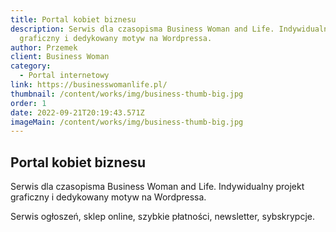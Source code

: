 ```yaml
---
title: Portal kobiet biznesu
description: Serwis dla czasopisma Business Woman and Life. Indywidualny projekt
  graficzny i dedykowany motyw na Wordpressa.
author: Przemek
client: Business Woman
category:
  - Portal internetowy
link: https://businesswomanlife.pl/
thumbnail: /content/works/img/business-thumb-big.jpg
order: 1
date: 2022-09-21T20:19:43.571Z
imageMain: /content/works/img/business-thumb-big.jpg
---
```


## Portal kobiet biznesu

Serwis dla czasopisma Business Woman and Life. Indywidualny projekt graficzny i dedykowany motyw na Wordpressa. 

Serwis ogłoszeń, sklep online, szybkie płatności, newsletter, sybskrypcje.


